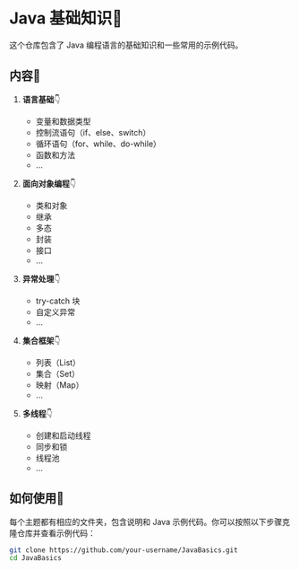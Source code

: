 # Java 基础知识👋

这个仓库包含了 Java 编程语言的基础知识和一些常用的示例代码。

## 内容🎁

1. **语言基础**:point_down:
   - 变量和数据类型
   - 控制流语句（if、else、switch）
   - 循环语句（for、while、do-while）
   - 函数和方法
   - ...

2. **面向对象编程**:point_down:
   - 类和对象
   - 继承
   - 多态
   - 封装
   - 接口
   - ...

3. **异常处理**:point_down:
   - try-catch 块
   - 自定义异常
   - ...

4. **集合框架**:point_down:
   - 列表（List）
   - 集合（Set）
   - 映射（Map）
   - ...

5. **多线程**:point_down:
   - 创建和启动线程
   - 同步和锁
   - 线程池
   - ...

## 如何使用:pushpin:

每个主题都有相应的文件夹，包含说明和 Java 示例代码。你可以按照以下步骤克隆仓库并查看示例代码：

```bash
git clone https://github.com/your-username/JavaBasics.git
cd JavaBasics
